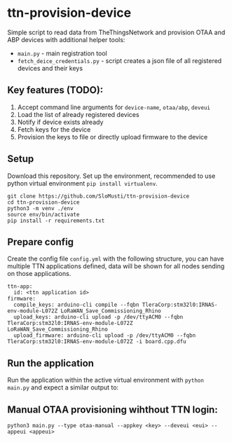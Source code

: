 # ttn-provision-device
Simple script to read data from TheThingsNetwork and provision OTAA and ABP devices with additional helper tools:
 * `main.py` - main registration tool 
 * `fetch_deice_credentials.py` - script creates a json file of all registered devices and their keys

## Key features (TODO):
1. Accept command line arguments for `device-name`, `otaa/abp`, `deveui`
1. Load the list of already registered devices
1. Notify if device exists already
1. Fetch keys for the device
1. Provision the keys to file or directly upload firmware to the device

## Setup
Download this repository. Set up the environment, recommended to use python virtual environment `pip install virtualenv`.

```
git clone https://github.com/SloMusti/ttn-provision-device
cd ttn-provision-device
python3 -m venv ./env
source env/bin/activate
pip install -r requirements.txt
```

## Prepare config
Create the config file `config.yml` with the following structure, you can have multiple TTN applications defined, data will be shown for all nodes sending on those applications.
```
ttn-app:
  id: <ttn application id>
firmware:
  compile_keys: arduino-cli compile --fqbn TleraCorp:stm32l0:IRNAS-env-module-L072Z LoRaWAN_Save_Commissioning_Rhino
  upload_keys: arduino-cli upload -p /dev/ttyACM0 --fqbn TleraCorp:stm32l0:IRNAS-env-module-L072Z LoRaWAN_Save_Commissioning_Rhino
  upload_firmware: arduino-cli upload -p /dev/ttyACM0 --fqbn TleraCorp:stm32l0:IRNAS-env-module-L072Z -i board.cpp.dfu
```

## Run the application
Run the application within the active virtual environment with `python main.py` and expect a similar output to:

## Manual OTAA provisioning wihthout TTN login:

```
python3 main.py --type otaa-manual --appkey <key> --deveui <eui> --appeui <appeui>
```

